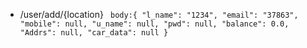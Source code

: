 - /user/add/{location}
`
body:{
  "l_name": "1234",
  "email": "37863",
  "mobile": null,
  "u_name": null,
  "pwd": null,
  "balance": 0.0,
  "Addrs": null,
  "car_data": null
  }`